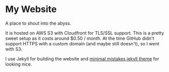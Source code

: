 # My Website

A place to shout into the abyss.

It is hosted on AWS S3 with Cloudfront for TLS/SSL support. This is a pretty sweet setup as it costs around $0.50 / month. At the time GitHub didn't support HTTPS with a custom domain (and maybe still doesn't), so I went with S3.

I use Jekyll for building the website and [minimal mistakes jekyll theme](https://mmistakes.github.io/minimal-mistakes/) for looking nice.

